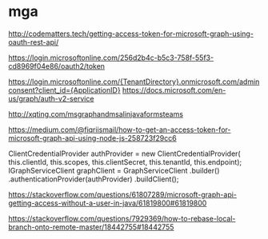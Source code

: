 # mga

http://codematters.tech/getting-access-token-for-microsoft-graph-using-oauth-rest-api/


https://login.microsoftonline.com/256d2b4c-b5c3-758f-55f3-cd8969f04e86/oauth2/token

https://login.microsoftonline.com/{TenantDirectory}.onmicrosoft.com/adminconsent?client_id={ApplicationID}
https://docs.microsoft.com/en-us/graph/auth-v2-service

http://xqting.com/msgraphandmsalinjavaformsteams

https://medium.com/@fiqriismail/how-to-get-an-access-token-for-microsoft-graph-api-using-node-js-258723f29cc6


ClientCredentialProvider authProvider = new ClientCredentialProvider(
            this.clientId,
            this.scopes,
            this.clientSecret,
            this.tenantId,
            this.endpoint);
IGraphServiceClient graphClient = GraphServiceClient
            .builder()
            .authenticationProvider(authProvider)
            .buildClient();

https://stackoverflow.com/questions/61807289/microsoft-graph-api-getting-access-without-a-user-in-java/61819800#61819800




https://stackoverflow.com/questions/7929369/how-to-rebase-local-branch-onto-remote-master/18442755#18442755
